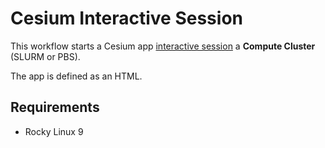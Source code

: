 # Cesium Interactive Session
This workflow starts a Cesium app [interactive session](https://github.com/parallelworks/interactive_session/blob/main/README-v3.md) a **Compute Cluster** (SLURM or PBS).

The app is defined as an HTML.

## Requirements
- Rocky Linux 9

